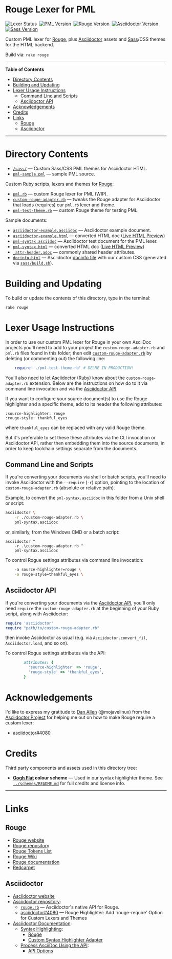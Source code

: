 # Rouge Lexer for PML

![Lexer Status][Status badge]&nbsp;
[![PML Version][PML badge]][Get PML]&nbsp;
[![Rouge Version][Rouge badge]][Rouge]&nbsp;
[![Asciidoctor Version][Asciidoctor badge]][Asciidoctor]&nbsp;
[![Sass Version][Sass badge]][Dart Sass]&nbsp;

Custom PML lexer for [Rouge], plus [Asciidoctor] assets and [Sass]/CSS themes for the HTML backend.

Build via: `rake rouge`

-----

**Table of Contents**

<!-- MarkdownTOC autolink="true" bracket="round" autoanchor="false" lowercase="only_ascii" uri_encoding="true" levels="1,2,3" -->

- [Directory Contents](#directory-contents)
- [Building and Updating](#building-and-updating)
- [Lexer Usage Instructions](#lexer-usage-instructions)
    - [Command Line and Scripts](#command-line-and-scripts)
    - [Asciidoctor API](#asciidoctor-api)
- [Acknowledgements](#acknowledgements)
- [Credits](#credits)
- [Links](#links)
    - [Rouge](#rouge)
    - [Asciidoctor](#asciidoctor)

<!-- /MarkdownTOC -->

-----

# Directory Contents

- [`/sass/`][sass/] — Custom Sass/CSS PML themes for Asciidoctor HTML.
- [`pml-sample.pml`][sample pml] — sample PML source.

Custom Ruby scripts, lexers and themes for [Rouge]:

- [`pml.rb`][pml.rb] — custom Rouge lexer for PML (WIP).
- [`custom-rouge-adapter.rb`][adapter] — tweaks the Rouge adapter for Asciidoctor that loads (requires) our `pml.rb` lexer and theme.
- [`pml-test-theme.rb`][theme.rb] — custom Rouge theme for testing PML.

Sample documents:

- [`asciidoctor-example.asciidoc`][example adoc] — Asciidoctor example document.
- [`asciidoctor-example.html`][example html] — converted HTML doc ([Live HTML Preview][example live])
- [`pml-syntax.asciidoc`][syntax adoc] — Asciidoctor test document for the PML lexer.
- [`pml-syntax.html`][syntax html] — converted HTML doc ([Live HTML Preview][syntax live])
- [`_attr-header.adoc`][_attr-header] — commonly shared header attributes.
- [`docinfo.html`][docinfo.html] — Asciidoctor [docinfo file] with our custom CSS (generated via [`sass/build.sh`][sass/build.sh]).


# Building and Updating

To build or update the contents of this directory, type in the terminal:

    rake rouge


# Lexer Usage Instructions

In order to use our custom PML lexer for Rouge in your own AsciiDoc projects you'll need to add to your project the `custom-rouge-adapter.rb` and `pml.rb` files found in this folder; then edit [`custom-rouge-adapter.rb`][adapter] by deleting (or commenting out) the following line:

```ruby
    require './pml-test-theme.rb' # DELME IN PRODUCTION!
```

You'll also need to let Asciidoctor (Ruby) know about the `custom-rouge-adapter.rb` extension.
Below are the instructions on how do to it via command line invocation and via the [Asciidoctor API].

If you want to configure your source document(s) to use the Rouge highlighter and a specific theme, add to its header the following attributes:

```asciidoc
:source-highlighter: rouge
:rouge-style: thankful_eyes
```

where `thankful_eyes` can be replaced with any valid Rouge theme.

But it's preferable to set these these attributes via the CLI invocation or Asciidoctor API, rather then embedding them into the source documents, in order to keep toolchain settings separate from the documents.


## Command Line and Scripts

If you're converting your documents via shell or batch scripts, you'll need to invoke Asciidoctor with the `--require` (`-r`) option, pointing to the location of `custom-rouge-adapter.rb` (absolute or relative path).


Example, to convert the `pml-syntax.asciidoc` in this folder from a Unix shell or script:

```sh
asciidoctor \
    -r ./custom-rouge-adapter.rb \
    pml-syntax.asciidoc
```

or, similarly, from the Windows CMD or a batch script:

```batch
asciidoctor ^
    -r .\custom-rouge-adapter.rb ^
    pml-syntax.asciidoc
```

To control Rogue settings attributes via command line invocation:

```sh
    -a source-highlighter=rouge \
    -a rouge-style=thankful_eyes \
```

## Asciidoctor API

If you're converting your documents via the [Asciidoctor API], you'll only need `require` the `custom-rouge-adapter.rb` at the beginning of your Ruby script, along with Asciidoctor:

```ruby
require 'asciidoctor'
require "path/to/custom-rouge-adapter.rb"
```

then invoke Asciidoctor as usual (e.g. via `Asciidoctor.convert_fil`, `Asciidoctor.load`, and so on).

To control Rogue settings attributes via the API:

```ruby
        attributes: {
          'source-highlighter' => 'rouge',
          'rouge-style' => 'thankful_eyes',
        }
```


# Acknowledgements

I'd like to express my gratitude to [Dan Allen]  (@mojavelinux) from the [Asciidoctor Project] for helping me out on how to make Rouge require a custom lexer:

- [asciidoctor#4080]


# Credits

Third party components and assets used in this directory tree:

- __[Gogh Flat] colour scheme__ — Used in our syntax highlighter theme. See [`../schemes/README.md`][Gogh Flat Credits] for full credits and license info.

-------------------------------------------------------------------------------

# Links

## Rouge

- [Rouge website][Rouge]
- [Rouge repository]
- [Rouge Tokens List]
- [Rouge Wiki]
- [Rouge documentation]
- [Redcarpet]

## Asciidoctor

- [Asciidoctor website][Asciidoctor]
- [Asciidoctor repository]:
    + [`rouge.rb`][rouge.rb] — Asciidoctor's native API for Rouge.
    + [asciidoctor#4080] — Rouge Highlighter: Add 'rouge-require' Option for Custom Lexers and Themes
- [Asciidoctor Documentation]:
    + [Syntax Highlighting][AsciiDr Syntax Highlighting]:
        * [Rouge][AsciiDr Rouge]
        * [Custom Syntax Highlighter Adapter]
    + [Process AsciiDoc Using the API][Asciidoctor API]:
        * [API Options]

<!-----------------------------------------------------------------------------
                               REFERENCE LINKS
------------------------------------------------------------------------------>

<!-- PML -->

[Get PML]: https://www.pml-lang.dev/downloads/install.html "Go to the PML download page"

<!-- Rouge -->

[Rouge]: http://rouge.jneen.net "Rouge website"
[Rouge repository]: https://github.com/rouge-ruby/rouge "Rouge repository on GitHub"
[Rouge documentation]: https://rouge-ruby.github.io/docs/ "Rouge online documentation"
[Rouge Wiki]: https://github.com/rouge-ruby/rouge/wiki "Rouge Wiki on GitHub"

[Rouge Tokens List]: https://htmlpreview.github.io/?https://github.com/alan-if/Alan-Testbed/blob/master/syntax-hl/Rouge/themes/Rouge-Tokens.html "List of Rouge tokens and their CSS classes"

[cli.rb]: https://github.com/rouge-ruby/rouge/blob/master/lib/rouge/cli.rb#L235 "View source file at Rouge repository"

<!-- Asciidoctor -->

[Asciidoctor]: https://asciidoctor.org "Asciidoctor website"
[Asciidoctor repository]: https://github.com/asciidoctor/asciidoctor "Asciidoctor repository on GitHub"
[rouge.rb]: https://github.com/asciidoctor/asciidoctor/blob/master/lib/asciidoctor/syntax_highlighter/rouge.rb

[Asciidoctor Documentation]: https://docs.asciidoctor.org/asciidoctor/latest/

[docinfo file]: https://docs.asciidoctor.org/asciidoctor/latest/docinfo/ "Asciidoctor Manual » Docinfo Files"

[AsciiDr Syntax Highlighting]: https://docs.asciidoctor.org/asciidoctor/latest/syntax-highlighting/
[AsciiDr Rouge]: https://docs.asciidoctor.org/asciidoctor/latest/syntax-highlighting/rouge/
[Custom Syntax Highlighter Adapter]: https://docs.asciidoctor.org/asciidoctor/latest/syntax-highlighting/custom/

[Asciidoctor API]: https://docs.asciidoctor.org/asciidoctor/latest/api/ "See Asciidoctor Documentation on using the API"
[API Options]: https://docs.asciidoctor.org/asciidoctor/latest/api/options/

<!-- 3rd Party tools -->

[asciidoctor-pdf]: https://github.com/asciidoctor/asciidoctor-pdf "asciidoctor-pdf repository on GitHub"
[Dart Sass]: https://github.com/sass/dart-sass "Visit Dart Sass repository on GitHub"
[Redcarpet]: https://github.com/vmg/redcarpet "Redcarpet repository on GitHub"
[Sass]: https://sass-lang.com/dart-sass "Learn more about Dart Sass (Syntactically Awesome Style Sheets)"

[Gogh]: https://mayccoll.github.io/Gogh/ "Visit Gogh website"
[Gogh Flat]: https://github.com/Mayccoll/Gogh/blob/master/themes/flat.sh "View upstream source scheme at Gogh's repository on GitHub"
[Gogh Flat Credits]: ../schemes/README.md#gogh-flat "View full credits and license details for the Gogh Flat scheme"

<!-- badges -->

[Status badge]: https://img.shields.io/badge/status-WIP-orange "Lexer status: WIP Alpha"
[PML badge]: https://img.shields.io/badge/PML-2.0.0-yellow "Supported PML version (click for PML download page)"
[Rouge badge]: https://img.shields.io/badge/Rouge-3.26.1-yellow "Supported Rouge version (click to visit Rouge website)"
[Asciidoctor badge]: https://img.shields.io/badge/Asciidoctor-2.0.16-yellow "Supported Asciidoctor version (click to visit Asciidoctor website)"
[Sass badge]: https://img.shields.io/badge/Dart_Sass-1.40.0-yellow "Supported Dart Sass version (click to visit Dart Sass repository)"

<!-- project files and folders -->

[sass/]: ./sass/ "Navigate to Sass/SCSS folder"
[sass/build.sh]: ./sass/build.sh "View Sass/CSS and docinfo builder script"

[sample pml]: ./pml-sample.pml "View PML sample source doc"

[example adoc]: ./asciidoctor-example.asciidoc "Asciidoctor example (source doc)"
[example html]: ./asciidoctor-example.html "Asciidoctor example (generated HTML doc)"
[example live]: https://htmlpreview.github.io/?https://github.com/tajmone/pml-playground/blob/master/syntax-hl/rouge/asciidoctor-example.html "Live HTML Preview of 'asciidoctor-example.html'"

[syntax adoc]: ./pml-syntax.asciidoc "'PML Syntax' Asciidoctor (source doc)"
[syntax html]: ./pml-syntax.html "'PML Syntax' Asciidoctor (generated HTML doc)"
[syntax live]: https://htmlpreview.github.io/?https://github.com/tajmone/pml-playground/blob/master/syntax-hl/rouge/pml-syntax.html "Live HTML Preview of 'pml-syntax.html'"

[_attr-header]: ./_attr-header.adoc "Shared AsciiDoc header attributes"

[adapter]: ./custom-rouge-adapter.rb "Custom Rouge adapter for Asciidoctor"
[pml.rb]: ./pml.rb "Rouge's PML Lexer source"
[theme.rb]: ./pml-test-theme.rb "Rouge's test theme for PML Lexer"
[docinfo.html]: ./docinfo.html "Asciidoctor docinfo file"

<!-- Issues -->

[asciidoctor#4080]: https://github.com/asciidoctor/asciidoctor/issues/4080 "Rouge Highlighter: Add 'rouge-require' Option for Custom Lexers and Themes"

<!-- people and orgs -->

[Dan Allen]: https://github.com/mojavelinux "View Dan Allen's GitHub profile"

[Asciidoctor Project]: https://github.com/asciidoctor "View the Asciidoctor Project organization profile on GitHub"

<!-- EOF -->
